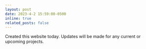 ```yaml
---
layout: post
date: 2023-4-2 15:59:00-0500
inline: true
related_posts: false
---
```


Created this website today. Updates will be made for any current or upcoming projects.  
